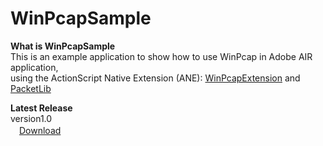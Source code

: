 ﻿WinPcapSample
=============

**What is WinPcapSample**  
This is an example application to show how to use WinPcap in Adobe AIR application,  
using the ActionScript Native Extension (ANE): [WinPcapExtension](https://github.com/ryujimiya/WinPcapExtension/) and [PacketLib](https://github.com/ryujimiya/PacketLib/) 

**Latest Release**  
version1.0  
　[Download](https://github.com/ryujimiya/WinPcapSample/blob/master/publish/)  

